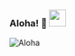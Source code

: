 ### Aloha! 👋 <img src="https://imgur.com/gallery/oZAIY.gif" width="30px">

![Aloha](https://github-readme-stats.vercel.app/api?username=S-B-Iqbal&show_icons=true&theme=algolia&show_icons=true)

<!--
**S-B-Iqbal/S-B-Iqbal** is a ✨ _special_ ✨ repository because its `README.md` (this file) appears on your GitHub profile.

Here are some ideas to get you started:

- 🔭 I’m currently working on ...
- 🌱 I’m currently learning ...
- 👯 I’m looking to collaborate on ...
- 🤔 I’m looking for help with ...
- 💬 Ask me about ...
- 📫 How to reach me: ...
- 😄 Pronouns: ...
- ⚡ Fun fact: ...
-->
